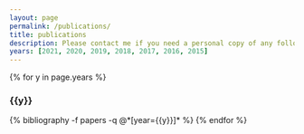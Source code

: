 ```yaml
---
layout: page
permalink: /publications/
title: publications
description: Please contact me if you need a personal copy of any following publication.
years: [2021, 2020, 2019, 2018, 2017, 2016, 2015]
---
```


{% for y in page.years %}
  <h3 class="year">{{y}}</h3>
  {% bibliography -f papers -q @*[year={{y}}]* %}
{% endfor %}
